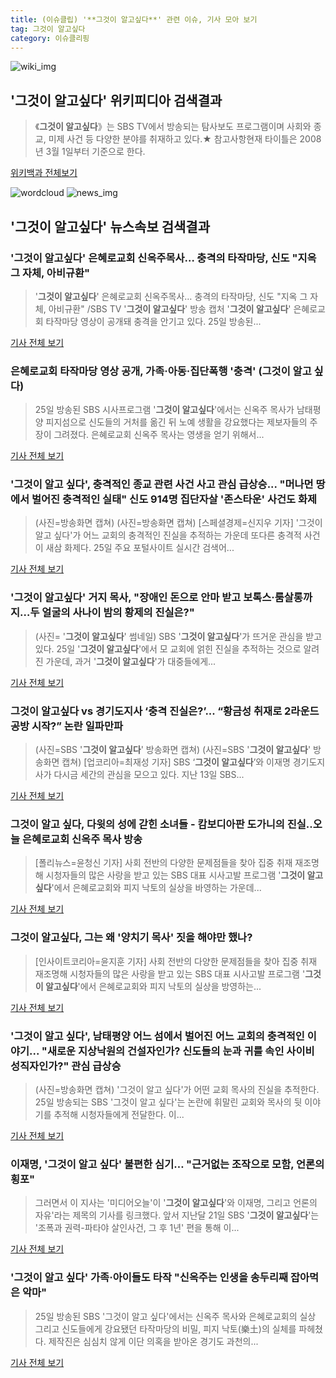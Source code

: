 ```yaml
---
title: (이슈클립) '**그것이 알고싶다**' 관련 이슈, 기사 모아 보기
tag: 그것이 알고싶다
category: 이슈클리핑
---
```

![wiki_img](https://user-images.githubusercontent.com/42597476/44503234-41136a80-a6d0-11e8-9071-6fc6418eafe4.png)
## **'**그것이 알고싶다**'** 위키피디아 검색결과
>《**그것이 알고싶다**》는 SBS TV에서 방송되는 탐사보도 프로그램이며 사회와 종교, 미제 사건 등 다양한 분야를 취재하고 있다.★ 참고사항현재 타이틀은 2008년 3월 1일부터 기준으로 한다.

<a href="https://ko.wikipedia.org/wiki/그것이 알고싶다" target="_blank">위키백과 전체보기</a>

![wordcloud](https://s3.ap-northeast-2.amazonaws.com/lyrics101-wordcloud/2018-08-26-1535209509.png)
![news_img](https://user-images.githubusercontent.com/42597476/44507050-1206f400-a6e4-11e8-8d98-7ffbfebb353f.png)
## **'**그것이 알고싶다**'** 뉴스속보 검색결과
### '**그것이 알고싶다**' 은혜로교회 신옥주목사… 충격의 타작마당, 신도 "지옥 그 자체, 아비규환"

>'**그것이 알고싶다**' 은혜로교회 신옥주목사… 충격의 타작마당, 신도 "지옥 그 자체, 아비규환" /SBS TV '**그것이 알고싶다**' 방송 캡처  '**그것이 알고싶다**' 은혜로교회 타작마당 영상이 공개돼 충격을 안기고 있다.  25일 방송된...

<a href="http://www.kyeongin.com/main/view.php?key=20180825002349498" target="_blank">기사 전체 보기</a>

### 은혜로교회 타작마당 영상 공개, 가족·아동·집단폭행 '충격' (그것이 알고 싶다)

>25일 방송된 SBS 시사프로그램 '**그것이 알고싶다**'에서는 신옥주 목사가 남태평양 피지섬으로 신도들의 거처를 옮긴 뒤 노예 생활을 강요했다는 제보자들의 주장이 그려졌다. 은혜로교회 신옥주 목사는 영생을 얻기 위해서...

<a href="http://tvdaily.asiae.co.kr/read.php3?aid=15352052571388275002" target="_blank">기사 전체 보기</a>

### '그것이 알고 싶다', 충격적인 종교 관련 사건 사고 관심 급상승... "머나먼 땅에서 벌어진 충격적인 실태" 신도 914명 집단자살 '존스타운' 사건도 화제

>(사진=방송화면 캡쳐) (사진=방송화면 캡쳐) [스페셜경제=신지우 기자] '그것이 알고 싶다'가 어느 교회의 충격적인 진실을 추적하는 가운데 또다른 충격적 사건이 새삼 화제다. 25일 주요 포털사이트 실시간 검색어...

<a href="http://www.speconomy.com/news/articleView.html?idxno=120734" target="_blank">기사 전체 보기</a>

### '**그것이 알고싶다**' 거지 목사, "장애인 돈으로 안마 받고 보톡스·룸살롱까지…두 얼굴의 사나이 밤의 황제의 진실은?"

>(사진= '**그것이 알고싶다**' 썸네일) SBS '**그것이 알고싶다**'가 뜨거운 관심을 받고있다. 25일 '**그것이 알고싶다**'에서 모 교회에 얽힌 진실을 추적하는 것으로 알려진 가운데, 과거 '**그것이 알고싶다**'가 대중들에게...

<a href="http://www.kns.tv/news/articleView.html?idxno=462732" target="_blank">기사 전체 보기</a>

### **그것이 알고싶다** vs 경기도지사 ‘충격 진실은?’... “황금성 취재로 2라운드 공방 시작?” 논란 일파만파

>(사진=SBS '**그것이 알고싶다**' 방송화면 캡쳐) (사진=SBS '**그것이 알고싶다**' 방송화면 캡쳐) [업코리아=최재성 기자] SBS ‘**그것이 알고싶다**’와 이재명 경기도지사가 다시금 세간의 관심을 모으고 있다. 지난 13일 SBS...

<a href="http://www.upkorea.net/news/articleView.html?idxno=375868" target="_blank">기사 전체 보기</a>

### 그것이 알고 싶다, 다윗의 성에 갇힌 소녀들 - 캄보디아판 도가니의 진실..오늘 은혜로교회 신옥주 목사 방송

>[폴리뉴스=윤청신 기자] 사회 전반의 다양한 문제점들을 찾아 집중 취재 재조명해 시청자들의 많은 사랑을 받고 있는 SBS 대표 시사고발 프로그램 '**그것이 알고싶다**'에서 은혜로교회와 피지 낙토의 실상을 바영하는 가운데...

<a href="http://www.polinews.co.kr/news/article.html?no=365622" target="_blank">기사 전체 보기</a>

### **그것이 알고싶다**, 그는 왜 '양치기 목사' 짓을 해야만 했나?

>[인사이트코리아=윤지훈 기자] 사회 전반의 다양한 문제점들을 찾아 집중 취재 재조명해 시청자들의 많은 사랑을 받고 있는 SBS 대표 시사고발 프로그램 '**그것이 알고싶다**'에서 은혜로교회와 피지 낙토의 실상을 방영하는...

<a href="http://www.insightkorea.co.kr//news/articleView.html?idxno=29856" target="_blank">기사 전체 보기</a>

### '그것이 알고 싶다', 남태평양 어느 섬에서 벌어진 어느 교회의 충격적인 이야기... "새로운 지상낙원의 건설자인가? 신도들의 눈과 귀를 속인 사이비 성직자인가?" 관심 급상승

>(사진=방송화면 캡쳐) '그것이 알고 싶다'가 어떤 교회 목사의 진실을 추적한다. 25일 방송되는 SBS '그것이 알고 싶다'는 논란에 휘말린 교회와 목사의 뒷 이야기를 추적해 시청자들에게 전달한다.  이...

<a href="http://www.siminilbo.co.kr/news/articleView.html?idxno=577144" target="_blank">기사 전체 보기</a>

### 이재명, '그것이 알고 싶다' 불편한 심기… "근거없는 조작으로 모함, 언론의 횡포"

>그러면서 이 지사는 '미디어오늘'이 '**그것이 알고싶다**'와 이재명, 그리고 언론의 자유'라는 제목의 기사를 링크했다. 앞서 지난달 21일 SBS '**그것이 알고싶다**'는 '조폭과 권력-파타야 살인사건, 그 후 1년' 편을 통해 이...

<a href="http://news20.busan.com/controller/newsController.jsp?newsId=20180825000073" target="_blank">기사 전체 보기</a>

### '그것이 알고 싶다' 가족·아이들도 타작 "신옥주는 인생을 송두리째 잡아먹은 악마"

>25일 방송된 SBS '그것이 알고 싶다'에서는 신옥주 목사와 은혜로교회의 실상 그리고 신도들에게 강요됐던 타작마당의 비밀, 피지 낙토(樂土)의 실체를 파헤쳤다. 제작진은 심심치 않게 이단 의혹을 받아온 경기도 과천의...

<a href="http://www.slist.kr/news/articleView.html?idxno=43580" target="_blank">기사 전체 보기</a>


